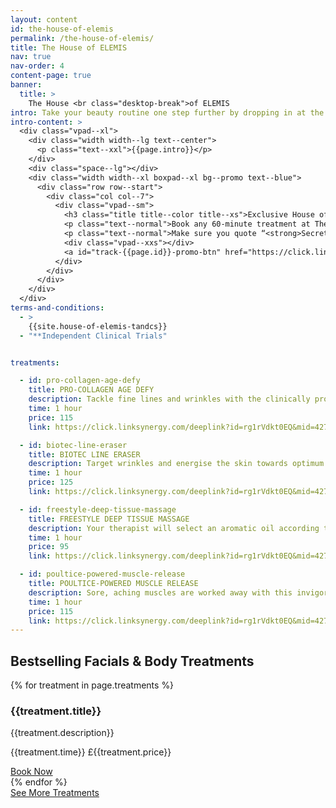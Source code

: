 ```yaml
---
layout: content
id: the-house-of-elemis
permalink: /the-house-of-elemis/
title: The House of ELEMIS
nav: true
nav-order: 4
content-page: true
banner:
  title: >
    The House <br class="desktop-break">of ELEMIS
intro: Take your beauty routine one step further by dropping in at the House of ELEMIS. Located in the heart of exclusive Mayfair, indulge in sumptuous treatments at the hands of ELEMIS Elite therapists, who will personalise your experience to give you only the best, most transformative results. Pick your perfect treatment below…
intro-content: >
  <div class="vpad--xl">
    <div class="width width--lg text--center">
      <p class="text--xxl">{{page.intro}}</p>
    </div>
    <div class="space--lg"></div>
    <div class="width width--xl boxpad--xl bg--promo text--blue">
      <div class="row row--start">
        <div class="col col--7">
          <div class="vpad--sm">
            <h3 class="title title--color title--xs">Exclusive House of ELEMIS offer for Secret Escapes members</h3>
            <p class="text--normal">Book any 60-minute treatment at The House of ELEMIS and receive a luxury six-piece gift worth £55!* Keep skin hydrated through the winter months with your luxury six-piece gift containing award-winning Pro-Collagen skincare.</p>
            <p class="text--normal">Make sure you quote “<strong>SecretEscapesVIP</strong>” when you book to claim your gift! To book call <strong>020 7499 4995</strong>.</p>
            <div class="vpad--xxs"></div>
            <a id="track-{{page.id}}-promo-btn" href="https://click.linksynergy.com/deeplink?id=rg1rVdkt0EQ&mid=42744&murl=https%3A%2F%2Fwww.elemis.com%2Fhouse-of-elemis-booking-enquiry" class="btn btn--sm btn--blue">MAKE A BOOKING ENQUIRY</a>
          </div>
        </div>
      </div>
    </div>
  </div>
terms-and-conditions:
  - >
    {{site.house-of-elemis-tandcs}}
  - "**Independent Clinical Trials"


treatments:

  - id: pro-collagen-age-defy
    title: PRO-COLLAGEN AGE DEFY
    description: Tackle fine lines and wrinkles with the clinically proven age-defying benefits of marine charged Padina Pavonica and Red Algae. Targeted massage encourages optimum cellular function for nourished, younger looking skin**.
    time: 1 hour
    price: 115
    link: https://click.linksynergy.com/deeplink?id=rg1rVdkt0EQ&mid=42744&murl=https%3A%2F%2Fwww.elemis.com%2Fhouse-of-elemis-treatment-menu-face

  - id: biotec-line-eraser
    title: BIOTEC LINE ERASER
    description: Target wrinkles and energise the skin towards optimum performance with microcurrent pulses and red and blue light therapy. A powerfully rejuvenating clinically proven facial treatment that effectively irons out wrinkles and fills out lines**.
    time: 1 hour
    price: 125
    link: https://click.linksynergy.com/deeplink?id=rg1rVdkt0EQ&mid=42744&murl=https%3A%2F%2Fwww.elemis.com%2Fhouse-of-elemis-treatment-menu-face

  - id: freestyle-deep-tissue-massage
    title: FREESTYLE DEEP TISSUE MASSAGE
    description: Your therapist will select an aromatic oil according to your concerns, be they muscle pain, stress relief, relaxation or balance. The flowing massage works deeper into the tension, encouraging optimum circulation.
    time: 1 hour
    price: 95
    link: https://click.linksynergy.com/deeplink?id=rg1rVdkt0EQ&mid=42744&murl=https%3A%2F%2Fwww.elemis.com%2Fhouse-of-elemis-treatment-menu-body%23massage

  - id: poultice-powered-muscle-release
    title: POULTICE-POWERED MUSCLE RELEASE
    description: Sore, aching muscles are worked away with this invigorating and deeply releasing treatment. Each area of tension is specifically targeted with the unique Amber and Quartz poultice to dissolve knots and ease tensions. Completed with a restorative facial massage, tension is dissolved.
    time: 1 hour
    price: 115
    link: https://click.linksynergy.com/deeplink?id=rg1rVdkt0EQ&mid=42744&murl=https%3A%2F%2Fwww.elemis.com%2Fhouse-of-elemis-treatment-menu-body%23massage
---
```


<div class="container vpad--xxl">
  <div class="width width--xxl">
    <h2 class="title title--lg title--color text--center width width--lg">Bestselling Facials & Body Treatments</h2>
    <div class="space--xl"></div>
    <div class="row row--6-6 row--gutters-lg">
      {% for treatment in page.treatments %}
        <div class="col">
          <div class="bg-img bg-img--4-3" style="background-image: url('{{site.img}}/content/{{page.id}}/{{treatment.id}}.jpg');">
            <a id="track-{{page.id}}-{{treatment.id}}-img" class="bg-img__link" href="{{treatment.link}}"></a>
          </div>
          <div class="boxpad--lg bg--white">
            <h3 class="title title--xs title--color">{{treatment.title}}</h3>
            <p>{{treatment.description}}</p>
            <p class="text--xxl text--normal title--color">{{treatment.time}} £{{treatment.price}}</p>
            <div class="space--sm"></div>
            <a id="track-{{page.id}}-{{treatment.id}}-btn" href="{{treatment.link}}" class="btn btn--sm btn--outline btn--outline-blue">Book Now</a>
          </div>
        </div>
      {% endfor %}
    </div>
    <div class="space--xl text--center">
      <a id="track-{{page.id}}-all-treatments-btn" href="https://click.linksynergy.com/deeplink?id=rg1rVdkt0EQ&mid=42744&murl=https%3A%2F%2Fwww.elemis.com%2Fhouse-of-elemis-treatment-menu-face" class="btn btn--lg btn--blue">See More Treatments</a>
    </div>
  </div>
</div>